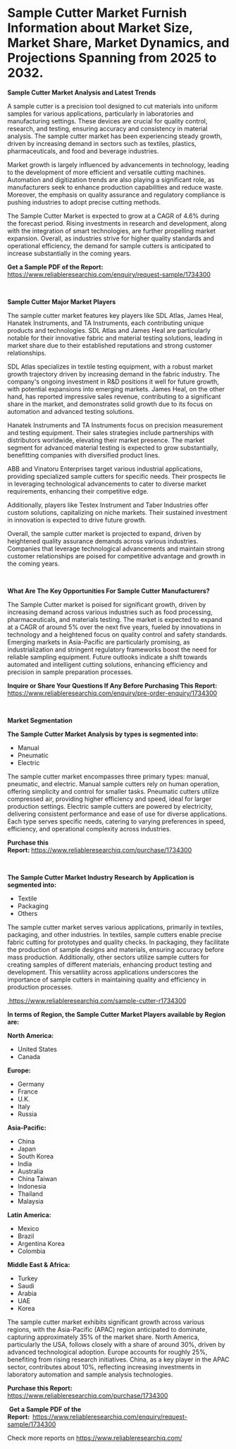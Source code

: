 <p><h1>Sample Cutter Market Furnish Information about Market Size, Market Share, Market Dynamics, and Projections Spanning from 2025 to 2032.</h1></p><p><strong>Sample Cutter Market Analysis and Latest Trends</strong></p>
<p><p>A sample cutter is a precision tool designed to cut materials into uniform samples for various applications, particularly in laboratories and manufacturing settings. These devices are crucial for quality control, research, and testing, ensuring accuracy and consistency in material analysis. The sample cutter market has been experiencing steady growth, driven by increasing demand in sectors such as textiles, plastics, pharmaceuticals, and food and beverage industries. </p><p>Market growth is largely influenced by advancements in technology, leading to the development of more efficient and versatile cutting machines. Automation and digitization trends are also playing a significant role, as manufacturers seek to enhance production capabilities and reduce waste. Moreover, the emphasis on quality assurance and regulatory compliance is pushing industries to adopt precise cutting methods.</p><p>The Sample Cutter Market is expected to grow at a CAGR of 4.6% during the forecast period. Rising investments in research and development, along with the integration of smart technologies, are further propelling market expansion. Overall, as industries strive for higher quality standards and operational efficiency, the demand for sample cutters is anticipated to increase substantially in the coming years.</p></p>
<p><strong>Get a Sample PDF of the Report:&nbsp;</strong> <a href="https://www.reliableresearchiq.com/enquiry/request-sample/1734300?utm_campaign=103&utm_medium=2&utm_source=Github&utm_content=ia&utm_term=10042025&utm_id=sample-cutter">https://www.reliableresearchiq.com/enquiry/request-sample/1734300</a></p>
<p>&nbsp;</p>
<p><strong>Sample Cutter Major Market Players</strong></p>
<p><p>The sample cutter market features key players like SDL Atlas, James Heal, Hanatek Instruments, and TA Instruments, each contributing unique products and technologies. SDL Atlas and James Heal are particularly notable for their innovative fabric and material testing solutions, leading in market share due to their established reputations and strong customer relationships.</p><p>SDL Atlas specializes in textile testing equipment, with a robust market growth trajectory driven by increasing demand in the fabric industry. The company's ongoing investment in R&D positions it well for future growth, with potential expansions into emerging markets. James Heal, on the other hand, has reported impressive sales revenue, contributing to a significant share in the market, and demonstrates solid growth due to its focus on automation and advanced testing solutions.</p><p>Hanatek Instruments and TA Instruments focus on precision measurement and testing equipment. Their sales strategies include partnerships with distributors worldwide, elevating their market presence. The market segment for advanced material testing is expected to grow substantially, benefitting companies with diversified product lines.</p><p>ABB and Vinatoru Enterprises target various industrial applications, providing specialized sample cutters for specific needs. Their prospects lie in leveraging technological advancements to cater to diverse market requirements, enhancing their competitive edge.</p><p>Additionally, players like Testex Instrument and Taber Industries offer custom solutions, capitalizing on niche markets. Their sustained investment in innovation is expected to drive future growth.</p><p>Overall, the sample cutter market is projected to expand, driven by heightened quality assurance demands across various industries. Companies that leverage technological advancements and maintain strong customer relationships are poised for competitive advantage and growth in the coming years.</p></p>
<p>&nbsp;</p>
<p><strong>What Are The Key Opportunities For Sample Cutter Manufacturers?</strong></p>
<p><p>The Sample Cutter market is poised for significant growth, driven by increasing demand across various industries such as food processing, pharmaceuticals, and materials testing. The market is expected to expand at a CAGR of around 5% over the next five years, fueled by innovations in technology and a heightened focus on quality control and safety standards. Emerging markets in Asia-Pacific are particularly promising, as industrialization and stringent regulatory frameworks boost the need for reliable sampling equipment. Future outlooks indicate a shift towards automated and intelligent cutting solutions, enhancing efficiency and precision in sample preparation processes.</p></p>
<p><strong>Inquire or Share Your Questions If Any Before Purchasing This Report:</strong> <a href="https://www.reliableresearchiq.com/enquiry/pre-order-enquiry/1734300?utm_campaign=103&utm_medium=2&utm_source=Github&utm_content=ia&utm_term=10042025&utm_id=sample-cutter">https://www.reliableresearchiq.com/enquiry/pre-order-enquiry/1734300</a></p>
<p>&nbsp;</p>
<p><strong>Market Segmentation</strong></p>
<p><strong>The Sample Cutter Market Analysis by types is segmented into:</strong></p>
<p><ul><li>Manual</li><li>Pneumatic</li><li>Electric</li></ul></p>
<p><p>The sample cutter market encompasses three primary types: manual, pneumatic, and electric. Manual sample cutters rely on human operation, offering simplicity and control for smaller tasks. Pneumatic cutters utilize compressed air, providing higher efficiency and speed, ideal for larger production settings. Electric sample cutters are powered by electricity, delivering consistent performance and ease of use for diverse applications. Each type serves specific needs, catering to varying preferences in speed, efficiency, and operational complexity across industries.</p></p>
<p><strong>Purchase this Report:&nbsp;</strong><a href="https://www.reliableresearchiq.com/purchase/1734300?utm_campaign=103&utm_medium=2&utm_source=Github&utm_content=ia&utm_term=10042025&utm_id=sample-cutter">https://www.reliableresearchiq.com/purchase/1734300</a></p>
<p>&nbsp;</p>
<p><strong>The Sample Cutter Market Industry Research by Application is segmented into:</strong></p>
<p><ul><li>Textile</li><li>Packaging</li><li>Others</li></ul></p>
<p><p>The sample cutter market serves various applications, primarily in textiles, packaging, and other industries. In textiles, sample cutters enable precise fabric cutting for prototypes and quality checks. In packaging, they facilitate the production of sample designs and materials, ensuring accuracy before mass production. Additionally, other sectors utilize sample cutters for creating samples of different materials, enhancing product testing and development. This versatility across applications underscores the importance of sample cutters in maintaining quality and efficiency in production processes.</p></p>
<p><a href="https://www.reliableresearchiq.com/sample-cutter-r1734300?utm_campaign=103&utm_medium=2&utm_source=Github&utm_content=ia&utm_term=10042025&utm_id=sample-cutter">&nbsp;https://www.reliableresearchiq.com/sample-cutter-r1734300</a></p>
<p><strong>In terms of Region, the Sample Cutter Market Players available by Region are:</strong></p>
<p>
    <p> <strong> North America: </strong>
        <ul>
            <li>United States</li>
            <li>Canada</li>
        </ul>
        </p> 
    <p> <strong> Europe: </strong>
        <ul>
            <li>Germany</li>
            <li>France</li>
            <li>U.K.</li>
            <li>Italy</li>
            <li>Russia</li>
        </ul>
        </p> 
    <p> <strong> Asia-Pacific: </strong>
        <ul>
            <li>China</li>
            <li>Japan</li>
            <li>South Korea</li>
            <li>India</li>
            <li>Australia</li>
            <li>China Taiwan</li>
            <li>Indonesia</li>
            <li>Thailand</li>
            <li>Malaysia</li>
        </ul>
        </p> 
    <p> <strong> Latin America: </strong>
        <ul>
            <li>Mexico</li>
            <li>Brazil</li>
            <li>Argentina Korea</li>
            <li>Colombia</li>
        </ul>
        </p> 
    <p> <strong> Middle East & Africa: </strong>
        <ul>
            <li>Turkey</li>
            <li>Saudi</li>
            <li>Arabia</li>
            <li>UAE</li>
            <li>Korea</li>
        </ul>
    </p>
    </p>
<p><p>The sample cutter market exhibits significant growth across various regions, with the Asia-Pacific (APAC) region anticipated to dominate, capturing approximately 35% of the market share. North America, particularly the USA, follows closely with a share of around 30%, driven by advanced technological adoption. Europe accounts for roughly 25%, benefiting from rising research initiatives. China, as a key player in the APAC sector, contributes about 10%, reflecting increasing investments in laboratory automation and sample analysis technologies.</p></p>
<p><strong>Purchase this Report: </strong><a href="https://www.reliableresearchiq.com/purchase/1734300?utm_campaign=103&utm_medium=2&utm_source=Github&utm_content=ia&utm_term=10042025&utm_id=sample-cutter">https://www.reliableresearchiq.com/purchase/1734300</a></p>
<p>&nbsp;<strong>Get a Sample PDF of the Report:&nbsp;&nbsp;</strong><a href="https://www.reliableresearchiq.com/enquiry/request-sample/1734300?utm_campaign=103&utm_medium=2&utm_source=Github&utm_content=ia&utm_term=10042025&utm_id=sample-cutter">https://www.reliableresearchiq.com/enquiry/request-sample/1734300</a></p>
<p><strong></strong></p>
<p>Check more reports on <a href="https://www.reliableresearchiq.com/?utm_campaign=103&utm_medium=2&utm_source=Github&utm_content=ia&utm_term=10042025&utm_id=sample-cutter">https://www.reliableresearchiq.com/</a></p>